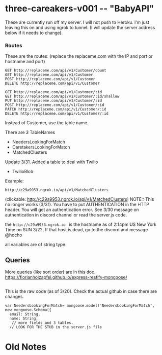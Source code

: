 # three-careakers-v001  -- "BabyAPI"

These are currently run off my server. I will not push to Heroku. I'm just leaving this on and using ngrok to tunnel. (I will update the server address below if it needs to change).

### Routes
These are the routes: (replace the replaceme.com with the IP and port or hostname and port)

```
GET http://replaceme.com/api/v1/Customer/count
GET http://replaceme.com/api/v1/Customer
POST http://replaceme.com/api/v1/Customer
DELETE http://replaceme.com/api/v1/Customer

GET http://replaceme.com/api/v1/Customer/:id
GET http://replaceme.com/api/v1/Customer/:id/shallow
PUT http://replaceme.com/api/v1/Customer/:id
POST http://replaceme.com/api/v1/Customer/:id
PATCH http://replaceme.com/api/v1/Customer/:id
DELETE http://replaceme.com/api/v1/Customer/:id
```
Instead of Customer, use the table name.

There are 3 TableNames
* NeedersLookingForMatch
* CaretakersLookingForMatch
* MatchedClusters

Update 3/31. Added a table to deal with Twilio
* TwilioBlob

Example:
```
http://c29a9953.ngrok.io/api/v1/MatchedClusters
```
(clickable: http://c29a9953.ngrok.io/api/v1/MatchedClusters)
NOTE:: This no longer works (3/31). You have to put AUTHENTICATION in the HTTP header. You will get an authentication error. See 3/30 message on authentication in discord channel or read the server.js code.

the `http://c29a9953.ngrok.io ` is the hostname as of 2:14pm US New York Time on SUN 3/22. If that host is dead, go to the discord and message @hocho

all variables are of string type.

## Queries
More queries (like sort order) are in this doc. https://florianholzapfel.github.io/express-restify-mongoose/

##
This is the raw code (as of 3/20). Check the actual github in case there are changes.

```
var NeedersLookingForMatch= mongoose.model('NeedersLookingForMatch', new mongoose.Schema({
  email: String,
  name: String,
   // more fields and 3 tables.
  // LOOK FOR THE STUB in the server.js file
```

# Old Notes
<!-- For the Memes With Friends hackathon app, this github repo sets up two things:
1) Google Cloud Server (port 31023)
2) ImageMasterDeck for the game (port 3195)

To do this, run 'npm run startBoth';

All routes are exposed for Rodrigo's gameplay backend.

The only route you REALLY need to know is the route:
```
  10.2.102.226:31023/SpecialUpload
  method: POST
  key: file, value: the file as a fs.createWriteStream.
  ```

see googleCloudStorage.js.

Also, the IPv4 is hard coded and we need to be on the same network. If we get new IPv4, we need to manually change the code.
`10.2.102.226` -->
